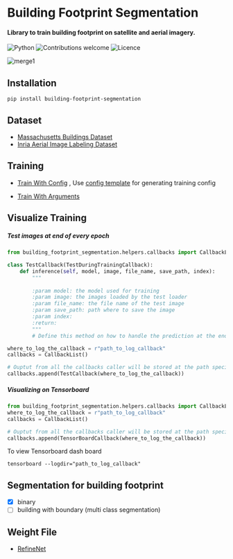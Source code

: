 # Building Footprint Segmentation

#### Library to train building footprint on satellite and aerial imagery.

![Python](https://img.shields.io/badge/python-v3.6+-blue.svg)
![Contributions welcome](https://img.shields.io/badge/contributions-welcome-orange.svg)
![Licence](https://img.shields.io/github/license/fuzailpalnak/building-footprint-segmentation)

![merge1](https://user-images.githubusercontent.com/24665570/97859410-91fa6100-1d26-11eb-8a47-e41982c748d7.jpg)



## Installation
    
    
    pip install building-footprint-segmentation
    

## Dataset 

- [Massachusetts Buildings Dataset](https://www.cs.toronto.edu/~vmnih/data/)
- [Inria Aerial Image Labeling Dataset](https://project.inria.fr/aerialimagelabeling/)

## Training

- [Train With Config](https://github.com/fuzailpalnak/building-footprint-segmentation/blob/main/examples/Run%20with%20config.ipynb)
    , Use [config template](https://codebeautify.org/yaml-validator/cbc60637) for generating training config

- [Train With Arguments](https://github.com/fuzailpalnak/building-footprint-segmentation/blob/main/examples/Run%20with%20defined%20arguments.ipynb)

## Visualize Training

##### Test images at end of every epoch

```python
from building_footprint_segmentation.helpers.callbacks import CallbackList, TestDuringTrainingCallback

class TestCallback(TestDuringTrainingCallback):
    def inference(self, model, image, file_name, save_path, index):
        """
        
        :param model: the model used for training
        :param image: the images loaded by the test loader
        :param file_name: the file name of the test image
        :param save_path: path where to save the image
        :param index: 
        :return: 
        """
        # Define this method on how to handle the prediction at the end of every epoch

where_to_log_the_callback = r"path_to_log_callback"   
callbacks = CallbackList()

# Ouptut from all the callbacks caller will be stored at the path specified in log_dir
callbacks.append(TestCallback(where_to_log_the_callback))
```

##### Visualizing on Tensorboard

```python
from building_footprint_segmentation.helpers.callbacks import CallbackList, TensorBoardCallback
where_to_log_the_callback = r"path_to_log_callback"   
callbacks = CallbackList()

# Ouptut from all the callbacks caller will be stored at the path specified in log_dir
callbacks.append(TensorBoardCallback(where_to_log_the_callback))

```

To view Tensorboard dash board

    tensorboard --logdir="path_to_log_callback"



## Segmentation for building footprint

- [x] binary
- [ ] building with boundary (multi class segmentation)

## Weight File

- [RefineNet](https://github.com/fuzailpalnak/building-footprint-segmentation/releases/download/alpha/refine.zip)